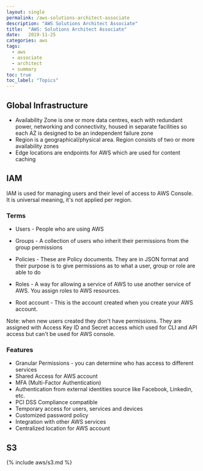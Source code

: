 ```yaml
---
layout: single
permalink: /aws-solutions-architect-associate
description: "AWS Solutions Architect Associate"
title:  "AWS: Solutions Architect Associate"
date:   2019-11-25
categories: aws
tags:
  - aws
  - associate
  - architect
  - summary
toc: true
toc_label: "Topics"
---
```


## Global Infrastructure
  
* Availability Zone is one or more data centres, each with redundant power, networking and connectivity, housed in separate facilities so each AZ is designed to be an independent failure zone
* Region is a geographical/physical area. Region consists of two or more availability zones
* Edge locations are endpoints for AWS which are used for content caching

## IAM

IAM is used for managing users and their level of access to AWS Console.<br>
It is universal meaning, it's not applied per region.

### Terms

* Users - People who are using AWS
* Groups - A collection of users who inherit their permissions from the group permissions
* Policies - These are Policy documents. They are in JSON format and their purpose is to give permissions as to what a user, group or role are able to do
* Roles - A way for allowing a service of AWS to use another service of AWS. You assign roles to AWS resources.

* Root account - This is the account created when you create your AWS account.

Note: when new users created they don't have permissions. They are assigned with Access Key ID and Secret access which used for CLI and API access but can't be used for AWS console.

### Features

* Granular Permissions - you can determine who has access to different services
* Shared Access for AWS account
* MFA (Multi-Factor Authentication)
* Authentication from external identities source like Facebook, Linkedin, etc.
* PCI DSS Compliance compatible
* Temporary access for users, services and devices
* Customized password policy
* Integration with other AWS services
* Centralized location for AWS account

## S3

{% include aws/s3.md %}
